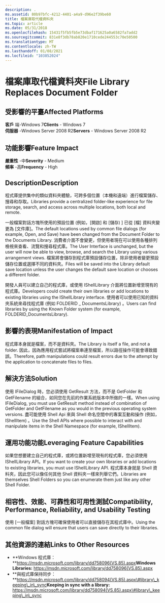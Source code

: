 ```yaml
---
description: .
ms.assetid: 80b97bfc-4212-4401-a4a9-d96e2f39be60
title: 檔案庫取代檔資料夾
ms.topic: article
ms.date: 05/31/2018
ms.openlocfilehash: 15431f5fb5fb5e73dbaf171625a0a6582fa7add2
ms.sourcegitcommit: 831e8f3db78ab820e1710cede244553c70e50500
ms.translationtype: MT
ms.contentlocale: zh-TW
ms.lasthandoff: 01/08/2021
ms.locfileid: "103852024"
---
```

# <a name="file-library-replaces-document-folder"></a><span data-ttu-id="c20fc-103">檔案庫取代檔資料夾</span><span class="sxs-lookup"><span data-stu-id="c20fc-103">File Library Replaces Document Folder</span></span>

## <a name="affected-platforms"></a><span data-ttu-id="c20fc-104">受影響的平臺</span><span class="sxs-lookup"><span data-stu-id="c20fc-104">Affected Platforms</span></span>

<span data-ttu-id="c20fc-105">**客戶** 端-Windows 7</span><span class="sxs-lookup"><span data-stu-id="c20fc-105">**Clients** - Windows 7</span></span>  
<span data-ttu-id="c20fc-106">**伺服器** -Windows Server 2008 R2</span><span class="sxs-lookup"><span data-stu-id="c20fc-106">**Servers** - Windows Server 2008 R2</span></span>  









## <a name="feature-impact"></a><span data-ttu-id="c20fc-107">功能影響</span><span class="sxs-lookup"><span data-stu-id="c20fc-107">Feature Impact</span></span>

<span data-ttu-id="c20fc-108">**嚴重性** -中</span><span class="sxs-lookup"><span data-stu-id="c20fc-108">**Severity** - Medium</span></span>  
<span data-ttu-id="c20fc-109">**頻率** -高</span><span class="sxs-lookup"><span data-stu-id="c20fc-109">**Frequency** - High</span></span>  











## <a name="description"></a><span data-ttu-id="c20fc-110">Description</span><span class="sxs-lookup"><span data-stu-id="c20fc-110">Description</span></span>

<span data-ttu-id="c20fc-111">程式庫提供集中的類似資料夾體驗，可跨多個位置（本機和遠端）進行檔案儲存、搜尋和存取。</span><span class="sxs-lookup"><span data-stu-id="c20fc-111">Libraries provide a centralized folder-like experience for file storage, search, and access across multiple locations, both local and remote.</span></span>

<span data-ttu-id="c20fc-112">一般檔案對話方塊所使用的預設位置 (例如，[開啟] 和 [儲存) ] 已從 [檔] 資料夾變更為 [文件庫]。</span><span class="sxs-lookup"><span data-stu-id="c20fc-112">The default locations used by common file dialogs (for example, Open, and Save) have been changed from the Document Folder to the Documents Library.</span></span> <span data-ttu-id="c20fc-113">消費者介面不會變更，但使用者現在可以使用各種排列檢視來查看、流覽和搜尋程式庫。</span><span class="sxs-lookup"><span data-stu-id="c20fc-113">The User Interface is unchanged, but the user will now be able to view, browse, and search the Library using various arrangement views.</span></span> <span data-ttu-id="c20fc-114">檔案將會儲存到程式庫預設儲存位置，除非使用者變更預設儲存位置或選擇不同的資料夾。</span><span class="sxs-lookup"><span data-stu-id="c20fc-114">Files will be saved into the Library default save location unless the user changes the default save location or chooses a different folder.</span></span>

<span data-ttu-id="c20fc-115">開發人員可以建立自己的程式庫，或使用 IShellLibrary 介面將位置新增至現有的程式庫。</span><span class="sxs-lookup"><span data-stu-id="c20fc-115">Developers could create their own libraries or add locations to existing libraries using the IShellLibrary interface.</span></span> <span data-ttu-id="c20fc-116">使用者可以使用已知的資料夾系統來尋找程式庫 (例如 FOLDERID \_ DocumentsLibrary) 。</span><span class="sxs-lookup"><span data-stu-id="c20fc-116">Users can find libraries by using the Known Folder system (for example, FOLDERID\_DocumentsLibrary).</span></span>

## <a name="manifestation-of-impact"></a><span data-ttu-id="c20fc-117">影響的表現</span><span class="sxs-lookup"><span data-stu-id="c20fc-117">Manifestation of Impact</span></span>

<span data-ttu-id="c20fc-118">程式庫本身就是檔案，而不是資料夾。</span><span class="sxs-lookup"><span data-stu-id="c20fc-118">The Library is itself a file, and not a folder.</span></span> <span data-ttu-id="c20fc-119">因此，因為應用程式嘗試將檔案串連至檔案，所以路徑操作可能會導致錯誤。</span><span class="sxs-lookup"><span data-stu-id="c20fc-119">Therefore, path manipulations could result errors due to the attempt by the application to concatenate files to files.</span></span>

## <a name="solution"></a><span data-ttu-id="c20fc-120">解決方法</span><span class="sxs-lookup"><span data-stu-id="c20fc-120">Solution</span></span>

<span data-ttu-id="c20fc-121">使用 IFileDialog 時，您必須使用 GetResult 方法，而不是 GetFolder 和 GetFilename 的組合，如同您在先前的作業系統版本中所做的一樣。</span><span class="sxs-lookup"><span data-stu-id="c20fc-121">When using IFileDialog, you must use GetResult method instead of combination of GetFolder and GetFilename as you would in the previous operating system versions.</span></span> <span data-ttu-id="c20fc-122">盡可能使用 Shell Api 來與 Shell 命名空間中的專案互動和操作 (例如，IShellItem) 。</span><span class="sxs-lookup"><span data-stu-id="c20fc-122">Use the Shell APIs where possible to interact with and manipulate items in the Shell Namespace (for example, IShellItem).</span></span>

## <a name="leveraging-feature-capabilities"></a><span data-ttu-id="c20fc-123">運用功能功能</span><span class="sxs-lookup"><span data-stu-id="c20fc-123">Leveraging Feature Capabilities</span></span>

<span data-ttu-id="c20fc-124">如果您想要建立自己的程式庫，或將位置新增至現有的程式庫，您必須使用 IShellLibrary API。</span><span class="sxs-lookup"><span data-stu-id="c20fc-124">If you want to create your own libraries or add locations to existing libraries, you must use IShellLibrary API.</span></span> <span data-ttu-id="c20fc-125">程式庫本身就是 Shell 資料夾，因此您可以像任何其他 Shell 資料夾一樣來列舉它們。</span><span class="sxs-lookup"><span data-stu-id="c20fc-125">Libraries are themselves Shell Folders so you can enumerate them just like any other Shell Folder.</span></span>

## <a name="compatibility-performance-reliability-and-usability-testing"></a><span data-ttu-id="c20fc-126">相容性、效能、可靠性和可用性測試</span><span class="sxs-lookup"><span data-stu-id="c20fc-126">Compatibility, Performance, Reliability, and Usability Testing</span></span>

<span data-ttu-id="c20fc-127">使用 [一般檔案] 對話方塊可確保使用者可以直接儲存在其程式庫中。</span><span class="sxs-lookup"><span data-stu-id="c20fc-127">Using the common file dialog will ensure that users can save directly to their libraries.</span></span>

## <a name="links-to-other-resources"></a><span data-ttu-id="c20fc-128">其他資源的連結</span><span class="sxs-lookup"><span data-stu-id="c20fc-128">Links to Other Resources</span></span>

-   <span data-ttu-id="c20fc-129">**Windows 程式庫：**https://msdn.microsoft.com/library/dd758096(VS.85).aspx</span><span class="sxs-lookup"><span data-stu-id="c20fc-129">**Windows Libraries:** https://msdn.microsoft.com/library/dd758096(VS.85).aspx</span></span>
-   <span data-ttu-id="c20fc-130">**與程式庫保持同步：**https://msdn.microsoft.com/library/dd758094(VS.85).aspx\#library\_keeping\_in\_sync</span><span class="sxs-lookup"><span data-stu-id="c20fc-130">**Keeping in sync with a library:** https://msdn.microsoft.com/library/dd758094(VS.85).aspx\#library\_keeping\_in\_sync</span></span>

 

 



